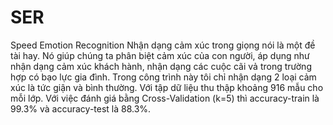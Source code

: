 # SER
Speed Emotion Recognition
Nhận dạng cảm xúc trong giọng nói là một đề tài hay. Nó giúp chúng ta phân biệt cảm xúc của con người, áp dụng như nhận dạng cảm xúc khách hành, nhận dạng các cuộc cãi vả trong trường hợp có bạo lực gia đình. Trong công trình này tôi chỉ nhận dạng 2 loại cảm xúc là tức giận và bình thường. Với tập dữ liệu thu thập khoảng 916 mẫu cho mỗi lớp. Với việc đánh giá bằng Cross-Validation (k=5) thì accuracy-train là 99.3% và accuracy-test là 88.3%.
